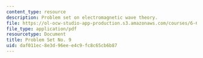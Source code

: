 ```yaml
---
content_type: resource
description: Problem set on electromagnetic wave theory.
file: https://ol-ocw-studio-app-production.s3.amazonaws.com/courses/6-632-electromagnetic-wave-theory-spring-2003/daf011ec8e3d96eee4c9fc8c65cb6b87_ps9.pdf
file_type: application/pdf
resourcetype: Document
title: Problem Set No. 9
uid: daf011ec-8e3d-96ee-e4c9-fc8c65cb6b87
---
```

